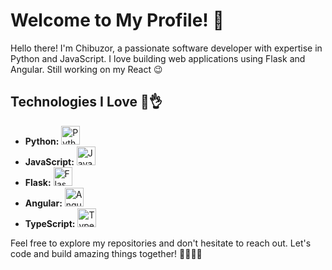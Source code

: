 

<!--

Here are some ideas to get you started:

- 🔭 I’m currently working on ...
- 🌱 I’m currently learning ...
- 👯 I’m looking to collaborate on ...
- 🤔 I’m looking for help with ...
- 💬 Ask me about ...
- 📫 How to reach me: ...
- 😄 Pronouns: ...
- ⚡ Fun fact: ...
-->


# Welcome to My Profile! 🚀

Hello there! I'm Chibuzor, a passionate software developer with expertise in Python and JavaScript. I love building web applications using Flask and Angular. Still working on my React 😉

## Technologies I Love 💖👌

- **Python:** <img src="https://www.python.org/static/community_logos/python-logo.png" alt="Python Logo" width="30"/>
- **JavaScript:** <img src="https://upload.wikimedia.org/wikipedia/commons/6/6a/JavaScript-logo.png" alt="JavaScript Logo" width="30"/>
- **Flask:** <img src="https://flask.palletsprojects.com/en/2.1.x/_images/flask-logo.png" alt="Flask Logo" width="30"/>
- **Angular:** <img src="https://angular.io/assets/images/logos/angular/angular.png" alt="Angular Logo" width="30"/>
- **TypeScript:** <img src="https://seeklogo.com/images/T/typescript-logo-B29A3F462D-seeklogo.com.png" alt="TypeScript Logo" width="30"/>

<!--
## My Projects

- [Project 1](link-to-project1): A brief description of your project.
- [Project 2](link-to-project2): Another exciting project you've worked on.
-->

<!--
- Portfolio: [Your Portfolio](link-to-portfolio)
-->

Feel free to explore my repositories and don't hesitate to reach out. Let's code and build amazing things together! 👩‍💻👨‍💻








